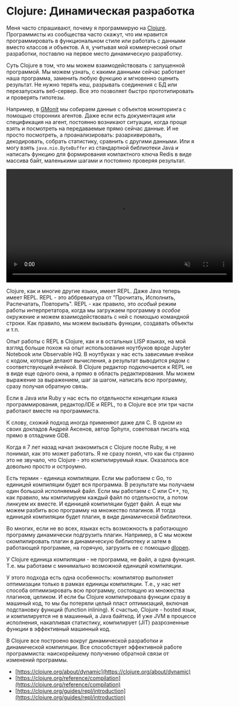 # Clojure: Динамическая разработка

Меня часто спрашивают, почему я программирую на [Clojure](https://clojure.org).
Программисты из сообщества часто скажут,
что им нравится программировать в функциональном стиле или работать с данными вместо классов и объектов.
А я, учитывая мой коммерческий опыт разработки, поставлю на первое место динамическую разработку.

Суть Clojure в том, что мы можем взаимодействовать с запущенной программой.
Мы можем узнать, с какими данными сейчас работает наша программа,
заменить любую функцию и мгновенно оценить результат.
Не нужно терять кеш, разрывать соединения с БД или перезапускать веб-сервер.
Все это позволяет быстро прототипировать и проверять гипотезы.

Например, в [GMonit](https://gmonit.ru) мы собираем данные с объектов мониторинга с помощью сторонних агентов.
Даже если есть документация или спецификация на агент, постоянно возникают ситуации, когда
проще взять и посмотреть на передаваемые прямо сейчас данные. И не просто посмотреть, а проанализировать:
разархивировать, декодировать, собрать статистику, сравнить с другими данными.
Или я могу взять `java.nio.ByteBuffer` из стандартной библиотеки Java и написать функцию
для формирования компактного ключа Redis в виде массива байт, маленькими шагами и постоянно проверяя результат.

<video  height="300" muted autoplay loop>
   <source src="repl.webm" type="video/webm" />
   <source src="repl.mp4" type="video/mp4" />
</video>

Clojure, как и многие другие языки, имеет REPL. Даже Java теперь имеет REPL.
REPL - это аббревиатура от "Прочитать, Исполнить, Распечатать, Повторить".
REPL - как правило, это _особый_ режим работы интерпретатора,
когда мы загружаем программу в _особое_ окружение и можем взаимодействовать с ней с помощью командной строки.
Как правило, мы можем вызывать функции, создавать объекты и т.п.

Опыт работы с REPL в Clojure, как и в остальных LISP языках, на мой взгляд больше похож на опыт использования ноутбуков вроде Jupyter Notebook или Observable HQ.
В ноутбуках у нас есть зависимые ячейки с кодом, которые делают вычисления, а результат выводится рядом с соответствующей ячейкой.
В Clojure редактор подключается к REPL не в виде еще одного окна, а прямо в область редактирования.
Мы можем выражение за выражением, шаг за шагом, написать всю программу, сразу получая обратную связь.

Если в Java или Ruby у нас есть по отдельности концепции языка программирования, редактор/IDE и REPL,
то в Clojure все эти три части работают вместе на программиста.

К слову, схожий подход иногда применяют даже для C.
В одном из своих докладов Андрей Аксенов, автор Sphynx,
советовал писать код прямо в отладчике GDB.

Когда я 7 лет назад начал знакомиться с Clojure после Ruby, я не понимал, как это может работать.
Я не сразу понял, что как бы странно это не звучало, что Clojure - это компилируемый язык.
Оказалось все довольно просто и остроумно.

Есть термин - единица компиляции. Если мы работаем с Go, то единицей компиляции будет вся программа.
В результате мы получаем один большой исполняемый файл.
Если мы работаем с C или C++, то, как правило, мы компилируем каждый файл по отдельности,
а потом линкуем их вместе. И единицей компиляции будет файл.
А еще мы можем разбить всю программу на множество плагинов. И тогда единицей компиляции будет плагин,
в виде динамической библиотеки.

Во многих, если не во всех, языках есть возможность в работающую программу динамически подгрузить плагин.
Например, в C мы можем скомпилировать плагин в динамическую библиотеку и затем
в работающей программе, на горячую, загрузить ее с помощью [dlopen](https://www.opennet.ru/man.shtml?topic=dlopen&category=3).

У Clojure единица компиляции - не программа, не файл, а одна функция.
Т.е. мы работаем с минимально возможной единицей компиляции.

У этого подхода есть одна особенность: компилятор выполняет оптимизации только в рамках единицы компиляции.
Т.е., у нас нет способа оптимизировать всю программу, состоящую из множества плагинов, целиком.
И если бы Clojure компилировала функции сразу в машиный код, то мы бы потеряли целый пласт оптимизаций,
включая подстановку функций (function inlining).
К счастью, Clojure - hosted язык, и компилируется не в машинный, а Java байткод.
И уже JVM в процессе исполнения, накапливая статистику, компилирует (JIT) разрозненные функции в эффективный машинный код.

В Clojure все построено вокруг динамической разработки и динамической компиляции.
Все способствует эффективной работе программиста: наискорейшему получению обратной связи от изменений программы.

+ [https://clojure.org/about/dynamic](https://clojure.org/about/dynamic)
+ [https://clojure.org/reference/compilation](https://clojure.org/reference/compilation)
+ [https://clojure.org/guides/repl/introduction](https://clojure.org/guides/repl/introduction)
